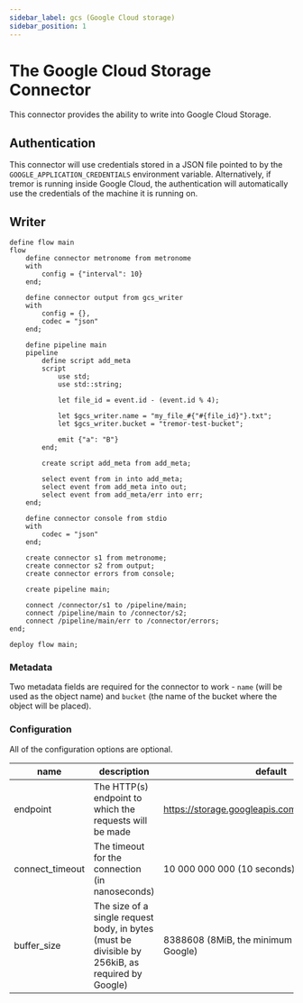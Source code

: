```yaml
---
sidebar_label: gcs (Google Cloud storage)
sidebar_position: 1
---
```


# The Google Cloud Storage Connector

This connector provides the ability to write into Google Cloud Storage.

## Authentication
This connector will use credentials stored in a JSON file pointed to by the `GOOGLE_APPLICATION_CREDENTIALS` environment variable.
Alternatively, if tremor is running inside Google Cloud, the authentication will automatically use the credentials of the machine it is running on.

## Writer

```tremor title="config.troy"
define flow main
flow
    define connector metronome from metronome
    with
        config = {"interval": 10}
    end;

    define connector output from gcs_writer
    with
        config = {},
        codec = "json"
    end;

    define pipeline main
    pipeline
        define script add_meta
        script
            use std;
            use std::string;

            let file_id = event.id - (event.id % 4);

            let $gcs_writer.name = "my_file_#{"#{file_id}"}.txt";
            let $gcs_writer.bucket = "tremor-test-bucket";

            emit {"a": "B"}
        end;

        create script add_meta from add_meta;

        select event from in into add_meta;
        select event from add_meta into out;
        select event from add_meta/err into err;
    end;

    define connector console from stdio
    with
        codec = "json"
    end;

    create connector s1 from metronome;
    create connector s2 from output;
    create connector errors from console;

    create pipeline main;

    connect /connector/s1 to /pipeline/main;
    connect /pipeline/main to /connector/s2;
    connect /pipeline/main/err to /connector/errors;
end;

deploy flow main;
```
### Metadata
Two metadata fields are required for the connector to work - `name` (will be used as the object name) and `bucket` (the name of the bucket where the object will be placed).

### Configuration
All of the configuration options are optional.

| name            | description                                                                                      | default                                           |
|-----------------|--------------------------------------------------------------------------------------------------|---------------------------------------------------|
| endpoint        | The HTTP(s) endpoint to which the requests will be made                                          | https://storage.googleapis.com/upload/storage/v1  |
| connect_timeout | The timeout for the connection (in nanoseconds)                                                  | 10 000 000 000 (10 seconds)                       |
| buffer_size     | The size of a single request body, in bytes (must be divisible by 256kiB, as required by Google) | 8388608 (8MiB, the minimum recommended by Google) |
